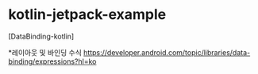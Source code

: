 # kotlin-jetpack-example
[DataBinding-kotlin]

*레이아웃 및 바인딩 수식
https://developer.android.com/topic/libraries/data-binding/expressions?hl=ko
